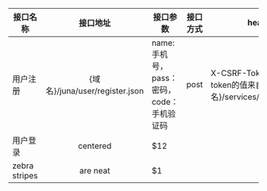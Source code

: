 | 接口名称        | 接口地址           | 接口参数  |接口方式|header|response|
| ------------- |:-------------:| -----|----|----|-----|
| 用户注册      | {域名}/juna/user/register.json | name:手机号，pass：密码，code：手机验证码 |post|X-CSRF-Token:XXX，token的值来自于{域名}/services/session/token|401:csrf fail <br/>406：缺少注册信息或手机验证码相关错误<br/>200:成功|
| 用户登录      | centered      |   $12 |
| zebra stripes | are neat      |    $1 |